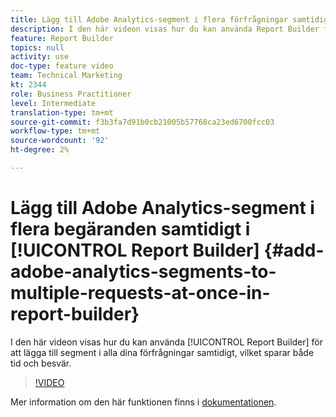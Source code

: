 ```yaml
---
title: Lägg till Adobe Analytics-segment i flera förfrågningar samtidigt i Report Builder
description: I den här videon visas hur du kan använda Report Builder för att lägga till segment i alla dina förfrågningar samtidigt, vilket sparar både tid och arbetsmoment.
feature: Report Builder
topics: null
activity: use
doc-type: feature video
team: Technical Marketing
kt: 2344
role: Business Practitioner
level: Intermediate
translation-type: tm+mt
source-git-commit: f3b3fa7d91b0cb21005b57768ca23ed6700fcc03
workflow-type: tm+mt
source-wordcount: '92'
ht-degree: 2%

---
```



# Lägg till Adobe Analytics-segment i flera begäranden samtidigt i [!UICONTROL Report Builder] {#add-adobe-analytics-segments-to-multiple-requests-at-once-in-report-builder}

I den här videon visas hur du kan använda [!UICONTROL Report Builder] för att lägga till segment i alla dina förfrågningar samtidigt, vilket sparar både tid och besvär.

>[!VIDEO](https://video.tv.adobe.com/v/25445/?quality=12)

Mer information om den här funktionen finns i [dokumentationen](https://marketing.adobe.com/resources/help/en_US/arb/index.html).
